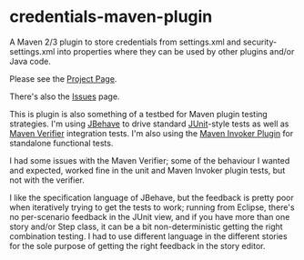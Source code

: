 # credentials-maven-plugin

A Maven 2/3 plugin to store credentials from settings.xml and security-settings.xml into properties where they can be used by other plugins and/or Java code.

Please see the [Project Page](http://genthaler.github.com/credentials-maven-plugin).

There's also the [Issues](https://github.com/genthaler/credentials-maven-plugin/issues) page.

This is plugin is also something of a testbed for Maven plugin testing strategies. I'm using [JBehave](http://jbehave.org) to drive standard [JUnit](http://junit.org)-style tests as well as [Maven Verifier](http://maven.apache.org/shared/maven-verifier) integration tests. I'm also using the [Maven Invoker Plugin](http://maven.apache.org/plugins/maven-invoker-plugin) for standalone functional tests.

I had some issues with the Maven Verifier; some of the behaviour I wanted and expected, worked fine in the unit and Maven Invoker plugin tests, but not with the verifier.

I like the specification language of JBehave, but the feedback is pretty poor when iteratively trying to get the tests to work; running from Eclipse, there's no per-scenario feedback in the JUnit view, and if you have more than one story and/or Step class, it can be a bit non-deterministic getting the right combination testing. I had to use different language in the different stories for the sole purpose of getting the right feedback in the story editor.

